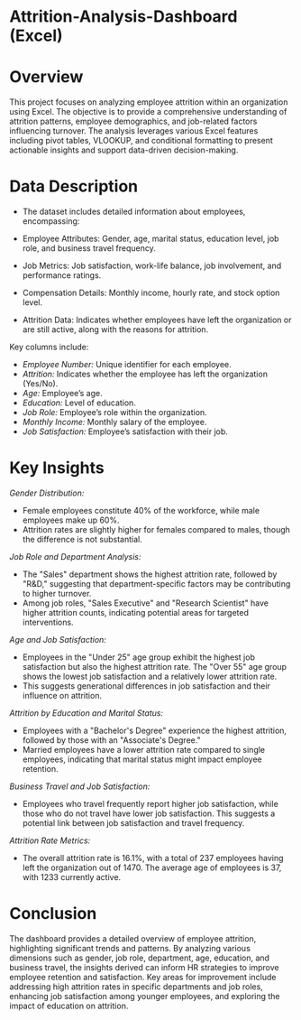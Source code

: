# Attrition-Analysis-Dashboard (Excel) 

# Overview

This project focuses on analyzing employee attrition within an organization using Excel. The objective is to provide a comprehensive understanding of attrition patterns, employee demographics, and job-related factors influencing turnover. The analysis leverages various Excel features including pivot tables, VLOOKUP, and conditional formatting to present actionable insights and support data-driven decision-making.

# Data Description

- The dataset includes detailed information about employees, encompassing:

- Employee Attributes:
Gender, age, marital status, education level, job role, and business travel frequency.

- Job Metrics: 
Job satisfaction, work-life balance, job involvement, and performance ratings.

- Compensation Details: 
Monthly income, hourly rate, and stock option level.

- Attrition Data:
Indicates whether employees have left the organization or are still active, along with the reasons for attrition.

Key columns include:

- _Employee Number:_ Unique identifier for each employee.
- _Attrition:_ Indicates whether the employee has left the organization (Yes/No).
- _Age:_ Employee’s age.
- _Education:_ Level of education.
- _Job Role:_ Employee’s role within the organization.
- _Monthly Income:_ Monthly salary of the employee.
- _Job Satisfaction:_ Employee’s satisfaction with their job.

# Key Insights
_Gender Distribution:_

- Female employees constitute 40% of the workforce, while male employees make up 60%.
- Attrition rates are slightly higher for females compared to males, though the difference is not substantial.

_Job Role and Department Analysis:_

- The "Sales" department shows the highest attrition rate, followed by "R&D," suggesting that department-specific factors may be contributing to higher turnover.
- Among job roles, "Sales Executive" and "Research Scientist" have higher attrition counts, indicating potential areas for targeted interventions.

_Age and Job Satisfaction:_

- Employees in the "Under 25" age group exhibit the highest job satisfaction but also the highest attrition rate. The "Over 55" age group shows the lowest job satisfaction and a relatively lower attrition rate.
- This suggests generational differences in job satisfaction and their influence on attrition.

_Attrition by Education and Marital Status:_

- Employees with a "Bachelor's Degree" experience the highest attrition, followed by those with an "Associate's Degree."
- Married employees have a lower attrition rate compared to single employees, indicating that marital status might impact employee retention.

_Business Travel and Job Satisfaction:_

- Employees who travel frequently report higher job satisfaction, while those who do not travel have lower job satisfaction. This suggests a potential link between job satisfaction and travel frequency.

_Attrition Rate Metrics:_

- The overall attrition rate is 16.1%, with a total of 237 employees having left the organization out of 1470. The average age of employees is 37, with 1233 currently active.

# Conclusion

The dashboard provides a detailed overview of employee attrition, highlighting significant trends and patterns. By analyzing various dimensions such as gender, job role, department, age, education, and business travel, the insights derived can inform HR strategies to improve employee retention and satisfaction. Key areas for improvement include addressing high attrition rates in specific departments and job roles, enhancing job satisfaction among younger employees, and exploring the impact of education on attrition.
